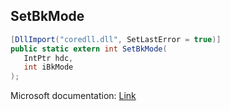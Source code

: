 ## SetBkMode

```csharp
[DllImport("coredll.dll", SetLastError = true)]
public static extern int SetBkMode(
   IntPtr hdc,
   int iBkMode
);
```

Microsoft documentation: [Link](https://docs.microsoft.com/en-us/windows/win32/api/wingdi/nf-wingdi-setbkmode)
